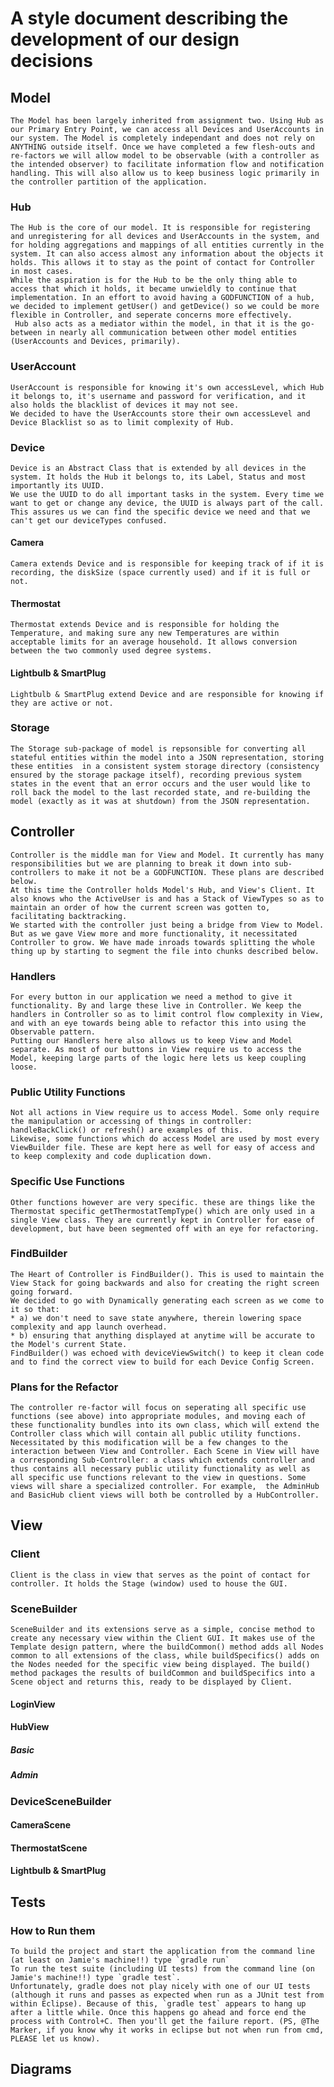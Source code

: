 # A style document describing the development of our design decisions



## Model

	The Model has been largely inherited from assignment two. Using Hub as our Primary Entry Point, we can access all Devices and UserAccounts in our system. The Model is completely independant and does not rely on ANYTHING outside itself. Once we have completed a few flesh-outs and re-factors we will allow model to be observable (with a controller as the intended observer) to facilitate information flow and notification handling. This will also allow us to keep business logic primarily in the controller partition of the application.

### Hub

	The Hub is the core of our model. It is responsible for registering and unregistering for all devices and UserAccounts in the system, and for holding aggregations and mappings of all entities currently in the system. It can also access almost any information about the objects it holds. This allows it to stay as the point of contact for Controller in most cases.
	While the aspiration is for the Hub to be the only thing able to access that which it holds, it became unwieldly to continue that implementation. In an effort to avoid having a GODFUNCTION of a hub, we decided to implement getUser() and getDevice() so we could be more flexible in Controller, and seperate concerns more effectively.
	 Hub also acts as a mediator within the model, in that it is the go-between in nearly all communication between other model entities (UserAccounts and Devices, primarily). 

### UserAccount

	UserAccount is responsible for knowing it's own accessLevel, which Hub it belongs to, it's username and password for verification, and it also holds the blacklist of devices it may not see.
	We decided to have the UserAccounts store their own accessLevel and Device Blacklist so as to limit complexity of Hub. 

### Device

	Device is an Abstract Class that is extended by all devices in the system. It holds the Hub it belongs to, its Label, Status and most importantly its UUID.
	We use the UUID to do all important tasks in the system. Every time we want to get or change any device, the UUID is always part of the call. This assures us we can find the specific device we need and that we can't get our deviceTypes confused. 

#### Camera

	Camera extends Device and is responsible for keeping track of if it is recording, the diskSize (space currently used) and if it is full or not.

#### Thermostat
	
	Thermostat extends Device and is responsible for holding the Temperature, and making sure any new Temperatures are within acceptable limits for an average household. It allows conversion between the two commonly used degree systems.

#### Lightbulb & SmartPlug

	Lightbulb & SmartPlug extend Device and are responsible for knowing if they are active or not.

### Storage

	The Storage sub-package of model is repsonsible for converting all stateful entities within the model into a JSON representation, storing these entities  in a consistent system storage directory (consistency ensured by the storage package itself), recording previous system states in the event that an error occurs and the user would like to roll back the model to the last recorded state, and re-building the model (exactly as it was at shutdown) from the JSON representation.

## Controller

	Controller is the middle man for View and Model. It currently has many responsibilities but we are planning to break it down into sub-controllers to make it not be a GODFUNCTION. These plans are described below.
	At this time the Controller holds Model's Hub, and View's Client. It also knows who the ActiveUser is and has a Stack of ViewTypes so as to maintain an order of how the current screen was gotten to, facilitating backtracking.
	We started with the controller just being a bridge from View to Model. But as we gave View more and more functionality, it necessitated Controller to grow. We have made inroads towards splitting the whole thing up by starting to segment the file into chunks described below.

### Handlers

	For every button in our application we need a method to give it functionality. By and large these live in Controller. We keep the handlers in Controller so as to limit control flow complexity in View, and with an eye towards being able to refactor this into using the Observable pattern.
	Putting our Handlers here also allows us to keep View and Model separate. As most of our buttons in View require us to access the Model, keeping large parts of the logic here lets us keep coupling loose.

### Public Utility Functions

	Not all actions in View require us to access Model. Some only require the manipulation or accessing of things in controller: handleBackClick() or refresh() are examples of this.
	Likewise, some functions which do access Model are used by most every ViewBuilder file. These are kept here as well for easy of access and to keep complexity and code duplication down.

### Specific Use Functions

	Other functions however are very specific. these are things like the Thermostat specific getThermostatTempType() which are only used in a single View class. They are currently kept in Controller for ease of development, but have been segmented off with an eye for refactoring.

### FindBuilder

	The Heart of Controller is FindBuilder(). This is used to maintain the View Stack for going backwards and also for creating the right screen going forward.
	We decided to go with Dynamically generating each screen as we come to it so that:
	* a) we don't need to save state anywhere, therein lowering space complexity and app launch overhead.
	* b) ensuring that anything displayed at anytime will be accurate to the Model's current State.
	FindBuilder() was echoed with deviceViewSwitch() to keep it clean code and to find the correct view to build for each Device Config Screen.

### Plans for the Refactor

	The controller re-factor will focus on seperating all specific use functions (see above) into appropriate modules, and moving each of these functionality bundles into its own class, which will extend the Controller class which will contain all public utility functions. Necessitated by this modification will be a few changes to the interaction between View and Controller. Each Scene in View will have a corresponding Sub-Controller: a class which extends controller and thus contains all necessary public utility functionality as well as all specific use functions relevant to the view in questions. Some views will share a specialized controller. For example,  the AdminHub and BasicHub client views will both be controlled by a HubController.


## View

### Client

	Client is the class in view that serves as the point of contact for controller. It holds the Stage (window) used to house the GUI.

### SceneBuilder

	SceneBuilder and its extensions serve as a simple, concise method to create any necessary view within the Client GUI. It makes use of the Template design pattern, where the buildCommon() method adds all Nodes common to all extensions of the class, while buildSpecifics() adds on the Nodes needed for the specific view being displayed. The build() method packages the results of buildCommon and buildSpecifics into a Scene object and returns this, ready to be displayed by Client. 

#### LoginView

#### HubView

##### Basic

##### Admin

### DeviceSceneBuilder

#### CameraScene

#### ThermostatScene

#### Lightbulb & SmartPlug

## Tests

### How to Run them

	To build the project and start the application from the command line (at least on Jamie's machine!!) type `gradle run`
	To run the test suite (including UI tests) from the command line (on Jamie's machine!!) type `gradle test`. 
	Unfortunately, gradle does not play nicely with one of our UI tests (although it runs and passes as expected when run as a JUnit test from within Eclipse). Because of this, `gradle test` appears to hang up after a little while. Once this happens go ahead and force end the process with Control+C. Then you'll get the failure report. (PS, @The Marker, if you know why it works in eclipse but not when run from cmd, PLEASE let us know).

## Diagrams


